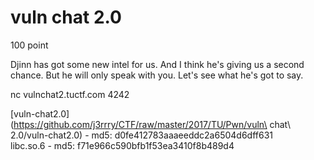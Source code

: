 # vuln chat 2.0
100 point  
  
Djinn has got some new intel for us. And I think he's giving us a second chance. But he will only speak with you. Let's see what he's got to say.  
  
nc vulnchat2.tuctf.com 4242  
  
[vuln-chat2.0](https://github.com/j3rrry/CTF/raw/master/2017/TU/Pwn/vuln\ chat\ 2.0/vuln-chat2.0) - md5: d0fe412783aaaeeddc2a6504d6dff631  
libc.so.6 - md5: f71e966c590bfb1f53ea3410f8b489d4  
